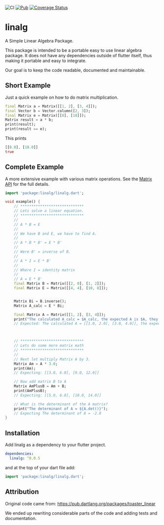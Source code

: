 ![CI](https://travis-ci.com/altera2015/linalg.svg?branch=master) [![Pub](https://img.shields.io/pub/v/linalg.svg)](https://pub.dartlang.org/packages/linalg) [![Coverage Status](https://coveralls.io/repos/github/altera2015/linalg/badge.svg?branch=master)](https://coveralls.io/github/altera2015/linalg?branch=master)

# linalg

A Simple Linear Algebra Package. 

This package is intended to be a portable easy to use linear algebra package. It does not have any dependencies outside of flutter itself, thus making it portable and easy to integrate.

Our goal is to keep the code readable, documented and maintainable.

## Short Example

Just a quick example on how to do matrix multiplication.

```dart
final Matrix a = Matrix([[1, 2], [3, 4]]);
final Vector b = Vector.column([2, 3]);
final Matrix e = Matrix([[8], [18]]);
Matrix result = a * b;
print(result);
print(result == e);
```
This prints
```dart
[[8.0], [18.0]]
true
```

## Complete Example

A more extensive example with various matrix operations. See the [Matrix API](https://pub.dartlang.org/documentation/linalg/latest/linalg/Matrix-class.html) for the full details.

```dart
import 'package:linalg/linalg.dart';

void example() {
	// *****************************
	// Lets solve a linear equation.
	// *****************************
	//
	// A * B = E
	//
	// We have B and E, we have to find A.
	//
	// A * B * B' = E * B'
	//
	// Were B' = inverse of B.
	//
	// A * I = E * B'
	//
	// Where I = identity matrix
	//
	// A = E * B'
	final Matrix B = Matrix([[2, 0], [1, 2]]);
	final Matrix E = Matrix([[4, 4], [10, 8]]);


	Matrix Bi = B.inverse();
	Matrix A_calc = E * Bi;

	final Matrix A = Matrix([[1, 2], [3, 4]]);
	print("The calculated A_calc = $A_calc, the expected A is $A, they are ${A_calc==A?'':'not'} the same.");
	// Expected: The calculated A = [[1.0, 2.0], [3.0, 4.0]], the expected A is [[1.0, 2.0], [3.0, 4.0]], they are  the same.



	// *****************************
	// Lets do some more matrix math
	// *****************************
	//
	// Next let multiply Matrix A by 3.
	Matrix Am = A * 3.0;
	print(Am);
	// Expecting: [[3.0, 6.0], [9.0, 12.0]]

	// Now add matrix B to A
	Matrix AmPlusB = Am + B;
	print(AmPlusB);
	// Expecting: [[5.0, 6.0], [10.0, 14.0]]

	// What is the determinant of the A matrix?
	print("The determinant of A = ${A.det()}");
	// Expecting The determinant of A = -2.0
}
```

## Installation

Add linalg as a dependency to your flutter project.

```yaml
dependencies:
  linalg: ^0.0.5
```

and at the top of your dart file add:

```dart
import 'package:linalg/linalg.dart';
```

## Attribution

Original code came from:
https://pub.dartlang.org/packages/toaster_linear

We ended up rewriting considerable parts of the code and 
adding tests and documentation.
